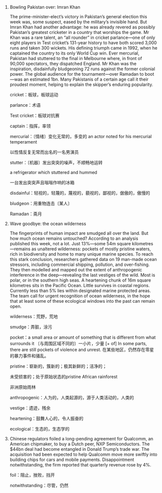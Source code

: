 1. Bowling Pakistan over: Imran Khan

   The prime-minister-elect’s victory in Pakistan’s general election this week was, some suspect, eased by the military’s invisible hand. But Imran Khan had another advantage: he was already revered as possibly Pakistan’s greatest cricketer in a country that worships the game. Mr Khan was a rare talent, an “all rounder” in cricket parlance—one of only eight players in Test cricket’s 131-year history to have both scored 3,000 runs and taken 300 wickets. His defining triumph came in 1992, when he captained the country to its only World Cup win. Ever mercurial, Pakistan had stuttered to the final in Melbourne where, in front of 90,000 spectators, they dispatched England. Mr Khan was the inspiration, disdainfully bludgeoning 72 runs against the former colonial power. The global audience for the tournament—over Ramadan to boot—was an estimated 1bn. Many Pakistanis of a certain age call it their proudest moment, helping to explain the skipper’s enduring popularity.

   cricket：板球，板球运动

   parlance：术语

   Test cricket：板球对抗赛

   captain：指挥，率领

   mercurial：〔情绪〕变化无常的，多变的
   an actor noted for his mercurial temperament

   以性情反复无常而出名的一名男演员

   stutter：〔机器〕发出突突的噪声，不顺畅地运转

   a refrigerator which stuttered and hummed

   一台发出突突声且嗡嗡作响的冰箱

   disdainful：轻视的，轻蔑的，蔑视的，藐视的，鄙视的，倨傲的，傲慢的

   bludgeon：用重物连击〔某人〕 

   Ramadan：斋月

   

2. Wave goodbye: the ocean wilderness

   The fingerprints of human impact are smudged all over the land. But how much ocean remains untouched? According to an analysis published this week, not a lot. Just 13%—some 54m square kilometres—remains as unaltered wilderness: pockets of mostly pristine waters, rich in biodiversity and home to many unique marine species. To reach this stark conclusion, researchers gathered data on 19 man-made ocean stressors, including commercial shipping, pollution, and over-fishing. They then modelled and mapped out the extent of anthropogenic interference in the deep—revealing the last vestiges of the wild. Most is polar, or in the southern high seas. A heartening chunk of 16m square kilometres sits in the Pacific Ocean. Little survives in coastal regions. Currently less than 5% lies within designated marine protected areas. The team call for urgent recognition of ocean wilderness, in the hope that at least some of these ecological windows into the past can remain open.

   wilderness：荒野，荒地

   smudge：弄脏，涂污

   pocket：a small area or amount of something that is different from what surrounds it
   〔与周围区域不同的〕一小片，少量
   [+ of]
   In some parts, there are still pockets of violence and unrest.
   在某些地区，仍然存在零星的暴力事件和骚乱。

   pristine：崭新的，簇新的；极其新鲜的；洁净的；

   未受损害的；处于原始状态的pristine African rainforest

   非洲原始雨林

   anthropogenic：人为的，人类起源的，源于人类活动的，人类的

   vestige：遗迹，残余

   heartening：鼓舞人心的，令人振奋的

   ecological：生态的，生态学的

   

3. Chinese regulators foiled a long-pending agreement for Qualcomm, an American chipmaker, to buy a Dutch peer, NXP Semiconductors. The $44bn deal had become entangled in Donald Trump’s trade war. The acquisition had been expected to help Qualcomm move more swiftly into building chips for cars and mobile payments. Disappointment notwithstanding, the firm reported that quarterly revenue rose by 4%. 

   foil：阻止，挫败，挡开

   notwithstanding：尽管，仍然